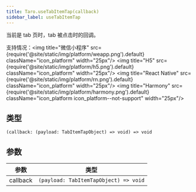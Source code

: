 ```yaml
---
title: Taro.useTabItemTap(callback)
sidebar_label: useTabItemTap
---
```


当前是 tab 页时，tab 被点击时的回调。

支持情况：<img title="微信小程序" src={require('@site/static/img/platform/weapp.png').default} className="icon_platform" width="25px"/> <img title="H5" src={require('@site/static/img/platform/h5.png').default} className="icon_platform" width="25px"/> <img title="React Native" src={require('@site/static/img/platform/rn.png').default} className="icon_platform" width="25px"/> <img title="Harmony" src={require('@site/static/img/platform/harmony.png').default} className="icon_platform icon_platform--not-support" width="25px"/>

## 类型

```tsx
(callback: (payload: TabItemTapObject) => void) => void
```

## 参数

| 参数 | 类型 |
| --- | --- |
| callback | `(payload: TabItemTapObject) => void` |
